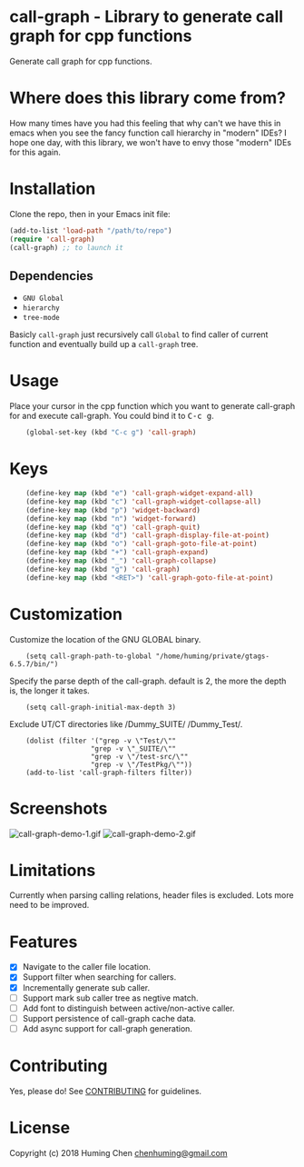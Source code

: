 # call-graph - Library to generate call graph for cpp functions

Generate call graph for cpp functions.

# Where does this library come from?

How many times have you had this feeling that
why can't we have this in emacs when you see
the fancy function call hierarchy in "modern" IDEs?
I hope one day, with this library, we won't have
to envy those "modern" IDEs for this again.

# Installation

Clone the repo, then in your Emacs init file:

```lisp
(add-to-list 'load-path "/path/to/repo")
(require 'call-graph)
(call-graph) ;; to launch it
```

## Dependencies

* `GNU Global`
* `hierarchy`
* `tree-mode`

Basicly `call-graph` just recursively call `Global` to find caller of
current function and eventually build up a `call-graph` tree.

# Usage

Place your cursor in the cpp function which you want to generate
call-graph for and execute call-graph.
You could bind it to <kbd>C-c g</kbd>.

```lisp
    (global-set-key (kbd "C-c g") 'call-graph)
```

# Keys

```lisp
    (define-key map (kbd "e") 'call-graph-widget-expand-all)
    (define-key map (kbd "c") 'call-graph-widget-collapse-all)
    (define-key map (kbd "p") 'widget-backward)
    (define-key map (kbd "n") 'widget-forward)
    (define-key map (kbd "q") 'call-graph-quit)
    (define-key map (kbd "d") 'call-graph-display-file-at-point)
    (define-key map (kbd "o") 'call-graph-goto-file-at-point)
    (define-key map (kbd "+") 'call-graph-expand)
    (define-key map (kbd "_") 'call-graph-collapse)
    (define-key map (kbd "g") 'call-graph)
    (define-key map (kbd "<RET>") 'call-graph-goto-file-at-point)
```

# Customization

Customize the location of the GNU GLOBAL binary.

```
    (setq call-graph-path-to-global "/home/huming/private/gtags-6.5.7/bin/")
```

Specify the parse depth of the call-graph.
default is 2, the more the depth is, the longer it takes.

```
    (setq call-graph-initial-max-depth 3)
```

Exclude UT/CT directories like /Dummy_SUITE/ /Dummy_Test/.

```
    (dolist (filter '("grep -v \"Test/\""
                    "grep -v \"_SUITE/\""
                    "grep -v \"/test-src/\""
                    "grep -v \"/TestPkg/\""))
    (add-to-list 'call-graph-filters filter))
```

# Screenshots

![call-graph-demo-1.gif](img/call-graph-demo-1.gif)
![call-graph-demo-2.gif](img/call-graph-demo-2.gif)

# Limitations

Currently when parsing calling relations, header files is excluded.
Lots more need to be improved.

# Features

- [x] Navigate to the caller file location.
- [x] Support filter when searching for callers.
- [x] Incrementally generate sub caller.
- [ ] Support mark sub caller tree as negtive match.
- [ ] Add font to distinguish between active/non-active caller.
- [ ] Support persistence of call-graph cache data.
- [ ] Add async support for call-graph generation.

# Contributing
Yes, please do! See [CONTRIBUTING](CONTRIBUTING.md) for guidelines.

# License

Copyright (c) 2018 Huming Chen <chenhuming@gmail.com>
